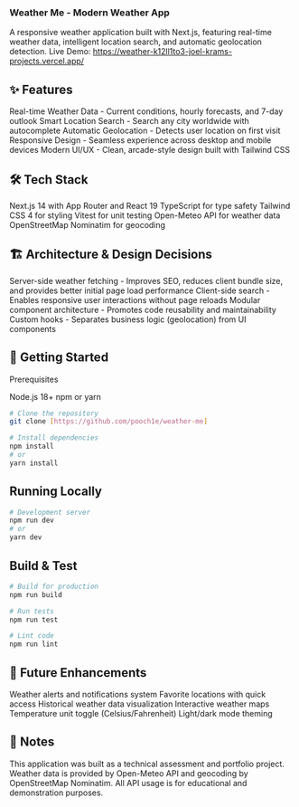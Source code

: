 ### Weather Me - Modern Weather App

A responsive weather application built with Next.js, featuring real-time weather data, intelligent location search, and automatic geolocation detection.
Live Demo: https://weather-k12ll1to3-joel-krams-projects.vercel.app/

## ✨ Features

Real-time Weather Data - Current conditions, hourly forecasts, and 7-day outlook
Smart Location Search - Search any city worldwide with autocomplete
Automatic Geolocation - Detects user location on first visit
Responsive Design - Seamless experience across desktop and mobile devices
Modern UI/UX - Clean, arcade-style design built with Tailwind CSS

## 🛠️ Tech Stack

Next.js 14 with App Router and React 19
TypeScript for type safety
Tailwind CSS 4 for styling
Vitest for unit testing
Open-Meteo API for weather data
OpenStreetMap Nominatim for geocoding

## 🏗️ Architecture & Design Decisions

Server-side weather fetching - Improves SEO, reduces client bundle size, and provides better initial page load performance
Client-side search - Enables responsive user interactions without page reloads
Modular component architecture - Promotes code reusability and maintainability
Custom hooks - Separates business logic (geolocation) from UI components

## 🚀 Getting Started
Prerequisites

Node.js 18+
npm or yarn

```bash
# Clone the repository
git clone [https://github.com/pooch1e/weather-me]

# Install dependencies
npm install
# or
yarn install
```

## Running Locally
```bash
# Development server
npm run dev
# or
yarn dev
```

## Build & Test
```bash
# Build for production
npm run build

# Run tests
npm run test

# Lint code
npm run lint
```

## 🔮 Future Enhancements

Weather alerts and notifications system
Favorite locations with quick access
Historical weather data visualization
Interactive weather maps
Temperature unit toggle (Celsius/Fahrenheit)
Light/dark mode theming

## 📝 Notes
This application was built as a technical assessment and portfolio project. Weather data is provided by Open-Meteo API and geocoding by OpenStreetMap Nominatim. All API usage is for educational and demonstration purposes.